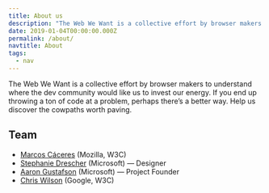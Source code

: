```yaml
---
title: About us
description: "The Web We Want is a collective effort by browser makers to understand where the dev community would like us to invest our energy."
date: 2019-01-04T00:00:00.000Z
permalink: /about/
navtitle: About
tags:
  - nav
---
```


The Web We Want is a collective effort by browser makers to understand where the dev community would like us to invest our energy. If you end up throwing a ton of code at a problem, perhaps there’s a better way. Help us discover the cowpaths worth paving.

## Team

* [Marcos Cáceres](https://twitter.com/marcosc) (Mozilla, W3C)
* [Stephanie Drescher](https://twitter.com/seaotta) (Microsoft) — Designer
* [Aaron Gustafson](https://twitter.com/aarongustafson) (Microsoft) — Project Founder
* [Chris Wilson](https://twitter.com/cwilso) (Google, W3C)
